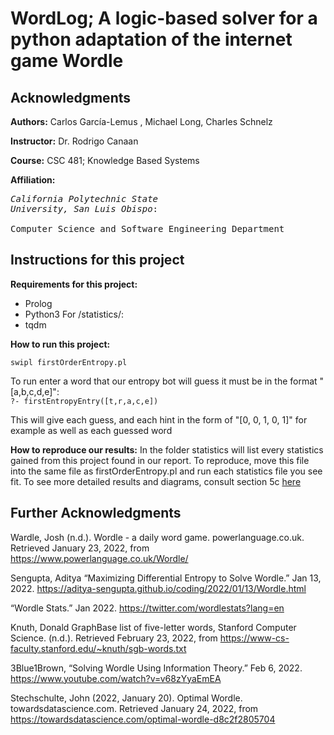 # WordLog; A logic-based solver for a python adaptation of the internet game Wordle
## Acknowledgments

**Authors:** Carlos García-Lemus , Michael Long, Charles Schnelz

**Instructor:** Dr. Rodrigo Canaan

**Course:** CSC 481; Knowledge Based Systems


**Affiliation:** <pre>_California Polytechnic State University, San Luis Obispo_:  
                 Computer Science and Software Engineering Department </pre>

## Instructions for this project
**Requirements for this project:**  
- Prolog
- Python3
For /statistics/:
- tqdm



**How to run this project:**

`swipl firstOrderEntropy.pl`  
  
To run enter a word that our entropy bot will guess it must be in the format "[a,b,c,d,e]":  
`?- firstEntropyEntry([t,r,a,c,e])`  

This will give each guess, and each hint in the form of "[0, 0, 1, 0, 1]" for example as well as each guessed word  




**How to reproduce our results:**
In the folder statistics will list every statistics gained from this project found in our report. To reproduce, move this file into the same file as firstOrderEntropy.pl and run each statistics file you see fit.
To see more detailed results and diagrams, consult section 5c [here](https://docs.google.com/document/d/17zcva0blP_qaeTDRjn1T9nG3R9FT3QFr/edit?usp=sharing&ouid=108228719403900494481&rtpof=true&sd=true)


## Further Acknowledgments        

Wardle, Josh (n.d.). Wordle - a daily word game. powerlanguage.co.uk. Retrieved January 23, 2022, from
  https://www.powerlanguage.co.uk/Wordle/ 

Sengupta, Aditya “Maximizing Differential Entropy to Solve Wordle.” Jan 13, 2022. 
  https://aditya-sengupta.github.io/coding/2022/01/13/Wordle.html   

“Wordle Stats.”  Jan 2022. https://twitter.com/wordlestats?lang=en 

Knuth, Donald GraphBase list of five-letter words, Stanford Computer Science. (n.d.). Retrieved February 23, 2022, from
  https://www-cs-faculty.stanford.edu/~knuth/sgb-words.txt 
  
3Blue1Brown, “Solving Wordle Using Information Theory.” Feb 6, 2022. https://www.youtube.com/watch?v=v68zYyaEmEA 

Stechschulte, John (2022, January 20). Optimal Wordle. towardsdatascience.com. 
  Retrieved January 24, 2022, from https://towardsdatascience.com/optimal-wordle-d8c2f2805704
